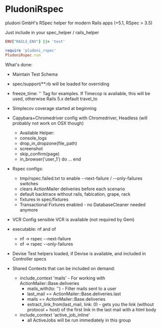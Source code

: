 # PludoniRspec

pludoni GmbH's RSpec helper for modern Rails apps (+5.1, RSpec > 3.5)

Just include in your spec_helper / rails_helper

```ruby
ENV["RAILS_ENV"] ||= 'test'

require 'pludoni_rspec'
PludoniRspec.run
```

What's done:

* Maintain Test Schema
* spec/support/**.rb will be loaded for overriding
* freeze_time: '' Tag for examples. If Timecop is available, this will be used, otherwise Rails 5.x default travel_to
* Simplecov coverage started at beginning
* Capybara+Chromedriver config with Chromedriver, Headless (will probably not work on OSX though)
  *  Available Helper:
    * console_logs
    * drop_in_dropzone(file_path)
    * screenshot
    * skip_confirm(page)
    * in_browser('user_1') do ... end

* Rspec configs:
  * tmp/rspec.failed.txt to enable --next-failure / --only-failures switches
  * clears ActionMailer deliveries before each scenario
  * default backtrace without rails, fabication, grape, rack
  * fixtures in spec/fixtures
  * Transactional Fixtures enabled - no DatabaseCleaner needed anymore
* VCR Config sensible VCR is available (not required by Gem)
* executable: nf and of
  * nf -> rspec --next-failure
  * of -> rspec --only-failures
* Devise Test helpers loaded, if Devise is available, and included in Controller specs

* Shared Contexts that can be included on demand:
  * include_context 'mails' - For working with ActionMailer::Base.deliveries
    * mails_with(to: '')  - Filter mails sent to a user
    * last_mail  == ActionMailer::Base.deliveries.last
    * mails  == ActionMailer::Base.deliveries
    * extract_link_from(last_mail, link: 0)  - gets you the link (without protocol + host) of the first link in the last mail with a html body
  * include_context 'active_job_inline'
    * all ActiveJobs will be run immediately in this group
